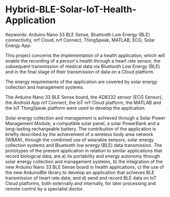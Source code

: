 # Hybrid-BLE-Solar-IoT-Health-Application
 
Keywords: Arduino Νano 33 BLE Sense, Bluetooth Low Energy (BLE) connectivity, nrf Cloud, nrf Connect, ThingSpeak, MATLAB, ECG, Solar Energy App.

This project concerns the implementation of a health application, which will enable the recording of a person's health through a heart rate sensor, the subsequent transmission of medical data via Bluetooth Low Energy (BLE) and in the final stage of their transmission of data on a Cloud platform.

The energy requirements of the application are covered by solar energy collection and management systems.

The Arduino Nano 33 BLE Sense board, the AD8232 sensor (ECG Sensor), the Android App nrf Connect, the IoT nrf Cloud platform, the MATLAB and the IoT ThingSpeak platform were used to develop the application.

Solar energy collection and management is achieved through a Solar Power Management Module, a compatible solar panel, a solar PowerBank and a long-lasting rechargeable battery. The contribution of the application is briefly described by the achievement of a wireless body area network (WBAN), through the combined use of wearable sensors, solar energy collection systems and Bluetooth low energy (BLE) data transmission. The prototypes of the present application in relation to similar applications that record biological data, are 
a) its portability and energy autonomy through solar energy collection and management systems,
b) the integration of the new Arduino Nano 33 BLE Sense board in health applications, 
c) the use of the new ArduinoBle library to develop an application that achieves BLE transmission of heart rate data; and 
d) send and record BLE data on IoT Cloud platforms, both externally and internally, for later processing and remote control by a specialist doctor. 
